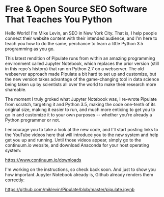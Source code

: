 # Free &amp; Open Source SEO Software That Teaches You Python

Hello World! I'm Mike Levin, an SEO in New York City. That is, I help people
connect their website content with their intended audience, and I'm here to
teach you how to do the same, perchance to learn a little Python 3.5
programming as you go.

This latest rendition of Pipulate runs from within an amazing programming
environment called Jupyter Notebook, which replaces the prior version (still in
this repo's history) that ran on Python 2.7 on a webserver. The old webserver
approach made Pipulate a bit hard to set up and customize, but the new version
takes advantage of the game-changing tool in data science being taken up by
scientists all over the world to make their research more shareable.

The moment I truly groked what Jupyter Notebook was, I re-wrote Pipulate from
scratch, targeting it and Python 3.5, making the code one-tenth of its original
size, making it easier to run, and much more enticing to get you to go in and
customize it to your own purposes -- whether you're already a Python programmer
or not. 

I encourage you to take a look at the new code, and I'll start posting
links to the YouTube videos here that will introduce you to the new system and
help get you up and running. Until those videos appear, simply go to the
continuum.io website, and download Anaconda for your host operating system:

https://www.continuum.io/downloads

I'm working on the instructions, so check back soon. And just to show you how
important Jupyter Notebook already is, Github already renders them correctly:

https://github.com/miklevin/Pipulate/blob/master/pipulate.ipynb

